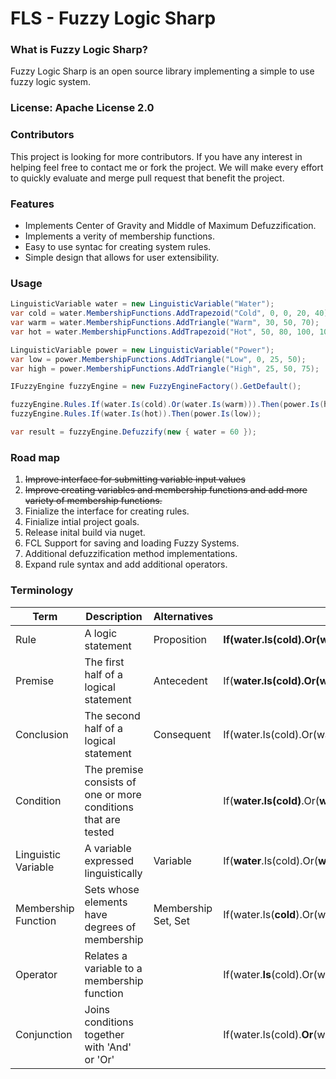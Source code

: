 # FLS - Fuzzy Logic Sharp


### What is Fuzzy Logic Sharp?
Fuzzy Logic Sharp is an open source library implementing a simple to use fuzzy logic system. 

### License: Apache License 2.0  

### Contributors

This project is looking for more contributors. If you have any interest in helping feel free to contact me or fork the project. We will make every effort to quickly evaluate and merge pull request that benefit the project.

### Features
+ Implements Center of Gravity and Middle of Maximum Defuzzification.
+ Implements a verity of membership functions.
+ Easy to use syntac for creating system rules.
+ Simple design that allows for user extensibility.

### Usage
```csharp
LinguisticVariable water = new LinguisticVariable("Water");
var cold = water.MembershipFunctions.AddTrapezoid("Cold", 0, 0, 20, 40);
var warm = water.MembershipFunctions.AddTriangle("Warm", 30, 50, 70);
var hot = water.MembershipFunctions.AddTrapezoid("Hot", 50, 80, 100, 100);

LinguisticVariable power = new LinguisticVariable("Power");
var low = power.MembershipFunctions.AddTriangle("Low", 0, 25, 50);
var high = power.MembershipFunctions.AddTriangle("High", 25, 50, 75);

IFuzzyEngine fuzzyEngine = new FuzzyEngineFactory().GetDefault();

fuzzyEngine.Rules.If(water.Is(cold).Or(water.Is(warm))).Then(power.Is(high));
fuzzyEngine.Rules.If(water.Is(hot)).Then(power.Is(low));

var result = fuzzyEngine.Defuzzify(new { water = 60 });
```

### Road map
1. ~~Improve interface for submitting variable input values~~
2. ~~Improve creating variables and membership functions and add more variety of membership functions.~~
3. Finialize the interface for creating rules.
4. Finialize intial project goals.
5. Release inital build via nuget.
4. FCL Support for saving and loading Fuzzy Systems.
5. Additional defuzzification method implementations.
6. Expand rule syntax and add additional operators.


### Terminology

| Term                	| Description                                                    	| Alternatives        	| Example                                                                 	|
|---------------------	|----------------------------------------------------------------	|---------------------	|-------------------------------------------------------------------------	|
| Rule                	| A logic statement                                              	| Proposition         	| **If(water.Is(cold).Or(water.Is(warm))).Then(power.Is(high))**         	|
| Premise             	| The first half of a logical statement                          	| Antecedent          	| If(**water.Is(cold).Or(water.Is(warm))**).Then(power.Is(high))         	|
| Conclusion          	| The second half of a logical statement                         	| Consequent          	| If(water.Is(cold).Or(water.Is(warm))).Then(**power.Is(high)**)         	|
| Condition           	| The premise consists of one or more conditions that are tested 	|                     	| If(**water.Is(cold)**.Or(**water.Is(warm))**).Then(**power.Is(high)**) 	|
| Linguistic Variable 	| A variable expressed linguistically                            	| Variable            	| If(**water**.Is(cold).Or(**water**.Is(warm))).Then(**power**.Is(high)) 	|
| Membership Function 	| Sets whose elements have degrees of membership                 	| Membership Set, Set 	| If(water.Is(**cold**).Or(water.Is(**warm**))).Then(power.Is(**high**)) 	|
| Operator            	| Relates a variable to a membership function                    	|                     	| If(water.**Is**(cold).Or(water.**Is**(warm))).Then(power.**Is**(high)) 	|
| Conjunction         	| Joins conditions together with 'And' or 'Or'                  	|                     	| If(water.Is(cold).**Or**(water.Is(warm))).Then(power.Is(high))         	|



